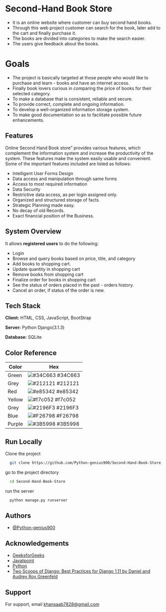 
# Second-Hand Book Store

 - It is an online website where customer can buy second hand books. 
 - Through this web project customer can search for the book, later add to the cart and finally purchase it. 
-  The books are divided into categories to make the search easier. 
-  The users give feedback about the books.

# Goals
- The project is basically targeted at those people who would like to purchase and learn - books and have an internet access. 
- Finally book lovers curious in comparing the price of books for their selected category. 
- To make a database that is consistent, reliable and secure. 
- To provide correct, complete and ongoing information. 
- To develop a well-organized information storage system. 
- To make good documentation so as to facilitate possible future enhancements. 


## Features

Online Second Hand Book store” provides various features, which 
complement the information system and increase the productivity of the 
system. These features make the system easily usable and convenient. Some of 
the important features included are listed as follows: 

- Intelligent User Forms Design
- Data access and manipulation through same forms 
- Access to most required information 
- Data Security 
- Restrictive data access, as per login assigned only. 
- Organized and structured storage of facts. 
- Strategic Planning made easy. 
- No decay of old Records. 
- Exact financial position of the Business.

## System Overview

It allows **registered users** to do the following:

- Login
- Browse and query books based on price, title, and category 
- Add books to shopping cart. 
- Update quantity in shopping cart 
- Remove books from shopping cart 
- Finalize order for books in shopping cart 
- See the status of orders placed in the past - orders history. 
- Cancel an order, if status of the order is new.
## Tech Stack

**Client:** HTML, CSS, JavaScript, BootStrap

**Server:** Python Django(3.1.3)

**Database:** SQLite

## Color Reference

| Color             | Hex                                                                |
| ----------------- | ------------------------------------------------------------------ |
| Green | ![#34C663](https://via.placeholder.com/10/34C663?text=+) #34C663 |
| Grey | ![#212121](https://via.placeholder.com/10/212121?text=+) #212121 |
| Red | ![#e85342](https://via.placeholder.com/10/e85342?text=+) #e85342 |
| Yellow | ![#f7c052](https://via.placeholder.com/10/f7c052?text=+) #f7c052 |
| Grey | ![#2196F3](https://via.placeholder.com/10/2196F3?text=+) #2196F3 |
| Blue | ![#F26798](https://via.placeholder.com/10/F26798?text=+) #F26798 |
| Purple | ![#3B5998](https://via.placeholder.com/10/3B5998?text=+) #3B5998 |

## Run Locally

Clone the project
```bash
  git clone https://github.com/Python-genius900/Second-Hand-Book-Store
```
go to the project directory
```bash
  cd Second-Hand-Book-Store
```
run the server
```bash
  python manage.py runserver
```


## Authors

- [@Python-genius900](https://www.github.com/Python-genius900)


## Acknowledgements
- [GeeksforGeeks](https://www.geeksforgeeks.org/python-django/)
- [Javatpoint](https://www.javatpoint.com)
- [Python](https://www.python.org/)
- [Two Scoops of Django: Best Practices for Django 1.11 by Daniel and Audrey Roy Greenfeld](https://g.co/kgs/HKfEogg)


## Support

For support, email khansaab7828@gmail.com



